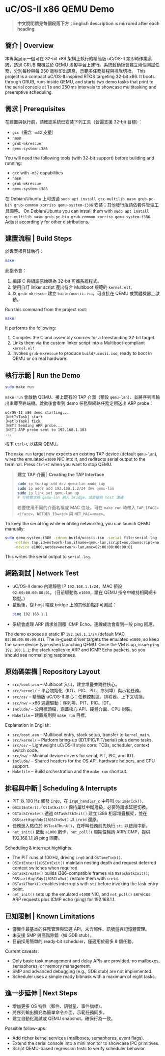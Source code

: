 # uC/OS-II x86 QEMU Demo

> **中文說明請見每個段落下方；English description is mirrored after each heading.**

## 簡介 | Overview
本專案展示一個可在 32-bit x86 架構上執行的精簡版 uC/OS-II 類即時作業系統，透過 GRUB 開機並於 QEMU 虛擬平台上運行。系統啟動後會建立兩個測試任務，分別每秒與每 250 毫秒印出訊息，示範多任務排程與排隊切換。
This project is a compact uC/OS-II inspired RTOS targeting 32-bit x86. It boots through GRUB, runs inside QEMU, and starts two demo tasks that print to the serial console at 1 s and 250 ms intervals to showcase multitasking and preemptive scheduling.

## 需求 | Prerequisites
在建置與執行前，請確認系統已安裝下列工具（皆需支援 32-bit 目標）：
- `gcc`（需含 `-m32` 支援）
- `nasm`
- `grub-mkrescue`
- `qemu-system-i386`

You will need the following tools (with 32-bit support) before building and running:
- `gcc` with `-m32` capabilities
- `nasm`
- `grub-mkrescue`
- `qemu-system-i386`

在 Debian/Ubuntu 上可透過 `sudo apt install gcc-multilib nasm grub-pc-bin grub-common xorriso qemu-system-i386` 安裝；其他發行版請依套件管理工具調整。
On Debian/Ubuntu you can install them with `sudo apt install gcc-multilib nasm grub-pc-bin grub-common xorriso qemu-system-i386`. Adjust accordingly for other distributions.

## 建置流程 | Build Steps
於專案根目錄執行：
```bash
make
```
此指令會：
1. 編譯 C 與組語原始碼為 32-bit 可攜系統程式。
2. 使用自訂 linker script 產出符合 Multiboot 規範的 `kernel.elf`。
3. 以 `grub-mkrescue` 建立 `build/ucosii.iso`，可直接在 QEMU 或實體機器上啟動。

Run this command from the project root:
```bash
make
```
It performs the following:
1. Compiles the C and assembly sources for a freestanding 32-bit target.
2. Links them via the custom linker script into a Multiboot-compliant `kernel.elf`.
3. Invokes `grub-mkrescue` to produce `build/ucosii.iso`, ready to boot in QEMU or on real hardware.

## 執行示範 | Run the Demo
```bash
sudo make run
```
`make run` 會啟動 QEMU、接上既有的 TAP 介面（預設 `qemu-lan`）、並將序列埠輸出重導至終端機。啟動後會看到 demo 任務與網路任務定期送出 ARP probe：
```
uC/OS-II x86 demo starting...
[NetTxTask] start
[NetTxTask] tick
[NET] Sending ARP probe...
[NET] ARP probe sent to 192.168.1.103
...
```
按下 `Ctrl+C` 以結束 QEMU。

The `make run` target now expects an existing TAP device (default `qemu-lan`), wires the emulated `e1000` NIC into it, and redirects serial output to the terminal. Press `Ctrl+C` when you want to stop QEMU.

> **建立 TAP 介面 | Creating the TAP Interface**
> ```bash
> sudo ip tuntap add dev qemu-lan mode tap
> sudo ip addr add 192.168.1.2/24 dev qemu-lan
> sudo ip link set qemu-lan up
> # 可視需求把 qemu-lan 納入 bridge，或直接與 host 溝通
> ```
> 若要使用不同的介面名稱或 MAC 位址，可在 `make run` 時帶入 `TAP_IFACE=<iface>`、`NETDEV_ID=<id>` 與 `NET_MAC=<mac>`。

To keep the serial log while enabling networking, you can launch QEMU manually:
```bash
sudo qemu-system-i386 -cdrom build/ucosii.iso -serial file:serial.log -no-reboot -no-shutdown -display none \
    -netdev tap,id=network-lan,ifname=qemu-lan,script=no,downscript=no \
    -device e1000,netdev=network-lan,mac=02:00:00:00:00:01
```
This writes the serial output to `serial.log`.

## 網路測試 | Network Test
- uC/OS-II demo 內建靜態 IP `192.168.1.1/24`，MAC 預設 `02:00:00:00:00:01`。（目前驅動為 `e1000`，請在 QEMU 指令中維持相同網卡類型。）
- 啟動後，從 host 端或 bridge 上的其他節點即可測試：
  ```bash
  ping 192.168.1.1
  ```
- 系統會處理 ARP 請求並回覆 ICMP Echo，連線成功會看到一般 ping 回應。

The demo exposes a static IP `192.168.1.1/24` (default MAC `02:00:00:00:00:01`). The in-guest driver targets the emulated `e1000`, so keep the same device type when launching QEMU. Once the VM is up, issue `ping 192.168.1.1`; the stack replies to ARP and ICMP Echo packets, so you should see normal ping responses.

## 原始碼架構 | Repository Layout
- `src/boot.asm` – Multiboot 入口，建立堆疊並跳往核心。
- `src/kernel/` – 平台初始化（IDT、PIC、PIT、序列埠）與示範任務。
- `src/os/` – 精簡版 uC/OS-II 核心：任務控制區、排程器、上下文切換。
- `src/hw/` – x86 週邊驅動：序列埠、PIT、PIC、IDT。
- `include/` – 公用標頭檔，涵蓋核心 API、硬體介面、CPU 封裝。
- `Makefile` – 建置規則與 `make run` 目標。

Explanation in English:
- `src/boot.asm` – Multiboot entry, stack setup, transfer to `kernel_main`.
- `src/kernel/` – Platform bring-up (IDT/PIC/PIT/serial) plus demo tasks.
- `src/os/` – Lightweight uC/OS-II style core: TCBs, scheduler, context switch code.
- `src/hw/` – Minimal device drivers for serial, PIT, PIC, and IDT.
- `include/` – Shared headers for the OS API, hardware helpers, and CPU support.
- `Makefile` – Build orchestration and the `make run` shortcut.

## 排程與中斷 | Scheduling & Interrupts
- PIT 以 100 Hz 觸發 `irq0`，在 `irq0_handler_c` 中呼叫 `OSTimeTick()`。
- `OSIntEnter()`／`OSIntExit()` 保持巢狀中斷層級，必要時請求延遲切換。
- `OSTaskCreate()` 透過 `OSTaskStkInit()` 建立 i386 相容堆疊框架，並在 `OSStartHighRdy()`/`OSCtxSw()` 以 `iretd` 還原。
- 任務進入點位於 `OSTaskThunk()`，在呼叫任務前先執行 `sti` 以啟用中斷。
- `net_init()` 啟動 `e1000` 網卡，`net_poll()` 周期性輪詢 ARP/ICMP，提供 192.168.1.1 的 ping 回覆。

Scheduling & interrupt highlights:
- The PIT runs at 100 Hz, driving `irq0` and `OSTimeTick()`.
- `OSIntEnter()`/`OSIntExit()` maintain nesting depth and request deferred context switches when required.
- `OSTaskCreate()` builds i386-compatible frames via `OSTaskStkInit()`; `OSStartHighRdy()`/`OSCtxSw()` restore them with `iretd`.
- `OSTaskThunk()` enables interrupts with `sti` before invoking the task entry point.
- `net_init()` sets up the emulated `e1000` NIC, and `net_poll()` services ARP requests plus ICMP echo (ping) for 192.168.1.1.

## 已知限制 | Known Limitations
- 僅實作最基本的任務管理與延遲 API，未含郵件、訊號量與記憶體管理。
- 未支援 SMP 與高階除錯（如 GDB stub）。
- 目前採用簡單的 ready-bit scheduler，僅適用於最多 8 個任務。

Current caveats:
- Only basic task management and delay APIs are provided; no mailboxes, semaphores, or memory management.
- SMP and advanced debugging (e.g., GDB stub) are not implemented.
- Scheduler uses a simple ready bitmask with a maximum of eight tasks.

## 進一步延伸 | Next Steps
- 增加更多 OS 特性（郵件、訊號量、事件旗標）。
- 將序列輸出擴充為簡單命令介面，示範任務同步。
- 建立自動化測試或 QEMU snapshot，確保行為一致。

Possible follow-ups:
- Add richer kernel services (mailboxes, semaphores, event flags).
- Extend the serial console into a mini monitor to showcase IPC primitives.
- Script QEMU-based regression tests to verify scheduler behavior.
